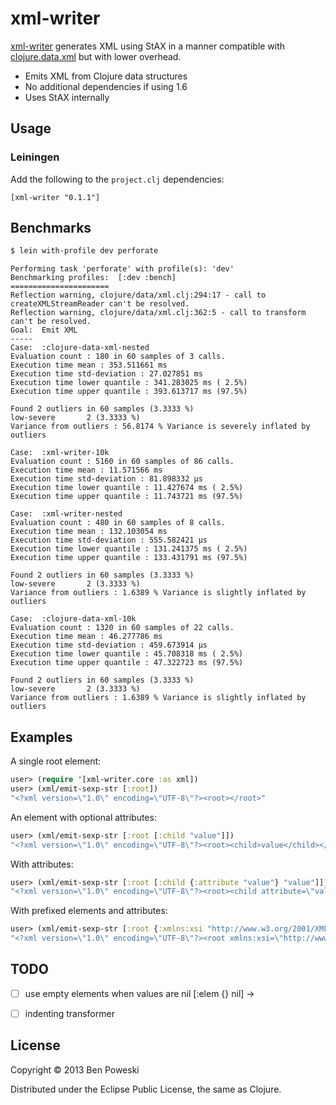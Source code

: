 # xml-writer

[xml-writer](http://github.com/bpoweski/xml-writer) generates XML using StAX in a manner compatible with [clojure.data.xml](http://github.com/clojure/clojure.data.xml) but with lower overhead.

* Emits XML from Clojure data structures
* No additional dependencies if using 1.6
* Uses StAX internally

## Usage

### Leiningen
Add the following to the `project.clj` dependencies:

    [xml-writer "0.1.1"]

## Benchmarks

```bash
$ lein with-profile dev perforate
```

```
Performing task 'perforate' with profile(s): 'dev'
Benchmarking profiles:  [:dev :bench]
======================
Reflection warning, clojure/data/xml.clj:294:17 - call to createXMLStreamReader can't be resolved.
Reflection warning, clojure/data/xml.clj:362:5 - call to transform can't be resolved.
Goal:  Emit XML
-----
Case:  :clojure-data-xml-nested
Evaluation count : 180 in 60 samples of 3 calls.
Execution time mean : 353.511661 ms
Execution time std-deviation : 27.027851 ms
Execution time lower quantile : 341.283025 ms ( 2.5%)
Execution time upper quantile : 393.613717 ms (97.5%)

Found 2 outliers in 60 samples (3.3333 %)
low-severe       2 (3.3333 %)
Variance from outliers : 56.8174 % Variance is severely inflated by outliers

Case:  :xml-writer-10k
Evaluation count : 5160 in 60 samples of 86 calls.
Execution time mean : 11.571566 ms
Execution time std-deviation : 81.898332 µs
Execution time lower quantile : 11.427674 ms ( 2.5%)
Execution time upper quantile : 11.743721 ms (97.5%)

Case:  :xml-writer-nested
Evaluation count : 480 in 60 samples of 8 calls.
Execution time mean : 132.103054 ms
Execution time std-deviation : 555.582421 µs
Execution time lower quantile : 131.241375 ms ( 2.5%)
Execution time upper quantile : 133.431791 ms (97.5%)

Found 2 outliers in 60 samples (3.3333 %)
low-severe       2 (3.3333 %)
Variance from outliers : 1.6389 % Variance is slightly inflated by outliers

Case:  :clojure-data-xml-10k
Evaluation count : 1320 in 60 samples of 22 calls.
Execution time mean : 46.277786 ms
Execution time std-deviation : 459.673914 µs
Execution time lower quantile : 45.708318 ms ( 2.5%)
Execution time upper quantile : 47.322723 ms (97.5%)

Found 2 outliers in 60 samples (3.3333 %)
low-severe       2 (3.3333 %)
Variance from outliers : 1.6389 % Variance is slightly inflated by outliers
```

## Examples

A single root element:

```clojure
user> (require '[xml-writer.core :as xml])
user> (xml/emit-sexp-str [:root])
"<?xml version=\"1.0\" encoding=\"UTF-8\"?><root></root>"
```

An element with optional attributes:

```clojure
user> (xml/emit-sexp-str [:root [:child "value"]])
"<?xml version=\"1.0\" encoding=\"UTF-8\"?><root><child>value</child></root>"
```

With attributes:

```clojure
user> (xml/emit-sexp-str [:root [:child {:attribute "value"} "value"]])
"<?xml version=\"1.0\" encoding=\"UTF-8\"?><root><child attribute=\"value\">value</child></root>"
```

With prefixed elements and attributes:

```clojure
user> (xml/emit-sexp-str [:root {:xmlns:xsi "http://www.w3.org/2001/XMLSchema-instance"} [:child {:xsi:nil true} nil]])
"<?xml version=\"1.0\" encoding=\"UTF-8\"?><root xmlns:xsi=\"http://www.w3.org/2001/XMLSchema-instance\"><child xsi:nil=\"true\"></child></root>"
```

## TODO

- [ ] use empty elements when values are nil [:elem {} nil] -> <elem />
- [ ] indenting transformer


## License

Copyright © 2013 Ben Poweski

Distributed under the Eclipse Public License, the same as Clojure.

